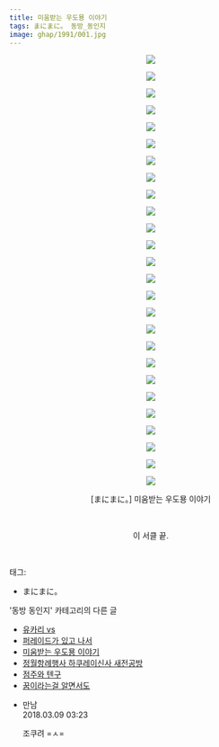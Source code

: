 ```yaml
---
title: 미움받는 우도묭 이야기
tags: まにまに。 동방_동인지
image: ghap/1991/001.jpg
---
```

<div class="article">
<p style="text-align: center; clear: none; float: none;"><img src="{{ site.nasurl }}/ghap/1991/001.jpg"/></p>
<p style="text-align: center; clear: none; float: none;"><img src="{{ site.nasurl }}/ghap/1991/002.jpg"/></p>
<p style="text-align: center; clear: none; float: none;"><img src="{{ site.nasurl }}/ghap/1991/003.jpg"/></p>
<p style="text-align: center; clear: none; float: none;"><img src="{{ site.nasurl }}/ghap/1991/004.jpg"/></p>
<p style="text-align: center; clear: none; float: none;"><img src="{{ site.nasurl }}/ghap/1991/005.jpg"/></p>
<p style="text-align: center; clear: none; float: none;"><img src="{{ site.nasurl }}/ghap/1991/006.jpg"/></p>
<p style="text-align: center; clear: none; float: none;"><img src="{{ site.nasurl }}/ghap/1991/007.jpg"/></p>
<p style="text-align: center; clear: none; float: none;"><img src="{{ site.nasurl }}/ghap/1991/008.jpg"/></p>
<p style="text-align: center; clear: none; float: none;"><img src="{{ site.nasurl }}/ghap/1991/009.jpg"/></p>
<p style="text-align: center; clear: none; float: none;"><img src="{{ site.nasurl }}/ghap/1991/010.jpg"/></p>
<p style="text-align: center; clear: none; float: none;"><img src="{{ site.nasurl }}/ghap/1991/011.jpg"/></p>
<p style="text-align: center; clear: none; float: none;"><img src="{{ site.nasurl }}/ghap/1991/012.jpg"/></p>
<p style="text-align: center; clear: none; float: none;"><img src="{{ site.nasurl }}/ghap/1991/013.jpg"/></p>
<p style="text-align: center; clear: none; float: none;"><img src="{{ site.nasurl }}/ghap/1991/014.jpg"/></p>
<p style="text-align: center; clear: none; float: none;"><img src="{{ site.nasurl }}/ghap/1991/015.jpg"/></p>
<p style="text-align: center; clear: none; float: none;"><img src="{{ site.nasurl }}/ghap/1991/016.jpg"/></p>
<p style="text-align: center; clear: none; float: none;"><img src="{{ site.nasurl }}/ghap/1991/017.jpg"/></p>
<p style="text-align: center; clear: none; float: none;"><img src="{{ site.nasurl }}/ghap/1991/018.jpg"/></p>
<p style="text-align: center; clear: none; float: none;"><img src="{{ site.nasurl }}/ghap/1991/019.jpg"/></p>
<p style="text-align: center; clear: none; float: none;"><img src="{{ site.nasurl }}/ghap/1991/020.jpg"/></p>
<p style="text-align: center; clear: none; float: none;"><img src="{{ site.nasurl }}/ghap/1991/021.jpg"/></p>
<p style="text-align: center; clear: none; float: none;"><img src="{{ site.nasurl }}/ghap/1991/022.jpg"/></p>
<p style="text-align: center; clear: none; float: none;"><img src="{{ site.nasurl }}/ghap/1991/023.jpg"/></p>
<p style="text-align: center; clear: none; float: none;"><img src="{{ site.nasurl }}/ghap/1991/024.jpg"/></p>
<p style="text-align: center; clear: none; float: none;"><img src="{{ site.nasurl }}/ghap/1991/025.jpg"/></p>
<p style="text-align: center; clear: none; float: none;"><img src="{{ site.nasurl }}/ghap/1991/026.jpg"/></p>
<p style="text-align: center; clear: none; float: none;">[まにまに。] 미움받는 우도묭 이야기</p>
<p style="text-align: center; clear: none; float: none;"><br/></p>
<p style="text-align: center; clear: none; float: none;">이 서클 끝.</p>
<p><br/></p>
</div><div class="tagTrail">
<p>태그: </p>
<ul>
<li>まにまに。</li>
</ul>
</div><div class="another">
<p>'동방 동인지' 카테고리의 다른 글</p>
<ul>
<li><a href="/2016-09-04-ghap_1994">유카리 vs</a></li>
<li><a href="/2016-09-04-ghap_1993">퍼레이드가 있고 나서</a></li>
<li><a href="/2016-09-04-ghap_1991">미움받는 우도묭 이야기</a></li>
<li><a href="/2016-09-04-ghap_1990">정월항례행사 하쿠레이신사 새전공방</a></li>
<li><a href="/2016-09-04-ghap_1989">점주와 텐구</a></li>
<li><a href="/2016-09-04-ghap_1987">꿈이라는걸 알면서도</a></li>
</ul>
</div><div class="cb_module cb_fluid">
<div class="cb_wrt cb_profile">
<div class="comment">
<ul>
<li class="cb_thumb_off" id="comment15215781">
<div class="cb_comment_area">
<div class="cb_info_area">
<div class="cb_section">
<span class="cb_nick_name">만남</span>
</div>
<div class="cb_section">
<span class="cb_date">2018.03.09 03:23 </span>
</div>
</div>
<div class="cb_dsc_comment">
<p class="cb_dsc">
											조쿠려 =ㅅ=
										</p>
</div>
</div></li>
</ul>
</div>
</div><!-- commentList close -->
</div>